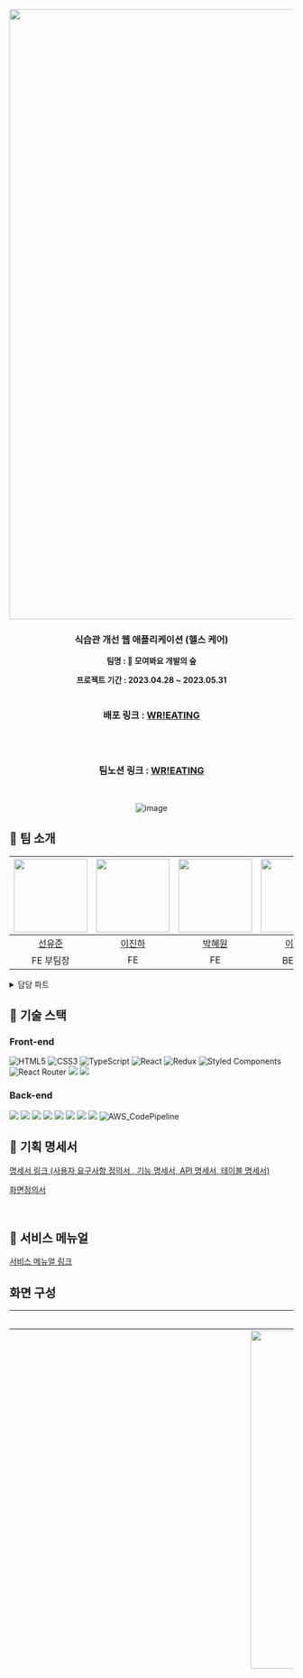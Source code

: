 <div align="center">

<img width="1082" alt="main" src="https://github.com/codestates-seb/seb43_main_004/assets/120611048/8715771d-ef0e-4aba-8fb2-bf025cc1284c">

### 식습관 개선 웹 애플리케이션 (헬스 케어)
  
**팀명 : 🌳 모여봐요 개발의 숲**
  
**프로젝트 기간 : 2023.04.28 ~ 2023.05.31**   
<br />

  ### 배포 링크 : <a href="http://fe-004-s3-bucket.s3-website.ap-northeast-2.amazonaws.com" target="_blank">WR!EATING</a>
<br />
<br />

  ### 팀노션 링크 : <a href="https://www.notion.so/codestates/d2051baa54b94b479fdfbc260375b2d2" target="_blank">WR!EATING</a>
<br />
  
  ![image](https://github.com/codestates-seb/seb43_main_004/assets/120611048/67e5e99c-f8f2-4921-b4c2-49da9c79801c)
  </div>
  
## 👥 팀 소개
  |<img src="https://github.com/codestates-seb/seb43_main_004/assets/120611048/c194e140-fb6b-4bec-8b60-5b8398258e86" width="130px" />|<img src="https://github.com/codestates-seb/seb43_main_004/assets/120611048/7a00c040-21d8-47d7-98fa-4efe958eb9df" width="130px" />|<img src="https://github.com/codestates-seb/seb43_main_004/assets/120611048/775978f1-50ce-4372-be50-e3a2a254f175" width="130px" />|<img src="https://github.com/codestates-seb/seb43_main_004/assets/120611048/fd4b071f-c773-4a17-b27f-ec9656290fa5" width="130px" />|<img src="https://github.com/codestates-seb/seb43_main_004/assets/120611048/1c7f47bc-6dba-4d67-b189-5ac3148256fd" width="130px" />|<img src="https://github.com/codestates-seb/seb43_main_004/assets/120611048/7d9b4c3c-61a8-4840-9203-02f60201a4f6" width="130px" />|
|:---:|:---:|:---:|:---:|:---:|:---:|
|[선유준](https://github.com/YujunSun0)|[이진하](https://github.com/idx123)|[박혜원](https://github.com/moondrop0816)|[이용석](https://github.com/021Skyfall)|[김석현](https://github.com/kimtjrgus)|[임채영](https://github.com/CHEYOUNG-LIM)|
|FE 부팀장|FE|FE|BE 팀장|BE|BE|

<details>
  <summary>담당 파트</summary>
  <div markdown="1">
    
<br />

  **선유준**
  - 일기 전체 / 상세조회, 영양성분 아카이브, Pagination 컴포넌트, AWS 배포
    
  **이진하**
  - 회원가입, 로그인, 마이페이지, 에러페이지 분기
    
  **박혜원**
  - 일기 작성 / 수정, 레시피 아카이브, 랜딩페이지
    
  **이용석**
  - 일기, 아카이브, 검색, 통계, AWS 배포, DB 데이터 관리, 추천
    
  **김석현**
  - 회원 관리, 회원 이메일 인증, JWT, 추천
    
  **임채영**
  - 회원 이메일 인증, 일기, 통계, 추천

</div>
</details>

## 🔧 기술 스택

### Front-end
 ![HTML5](https://img.shields.io/badge/html5-%23E34F26.svg?style=for-the-badge&logo=html5&logoColor=white)
  ![CSS3](https://img.shields.io/badge/css3-%231572B6.svg?style=for-the-badge&logo=css3&logoColor=white)
  ![TypeScript](https://img.shields.io/badge/typescript-%23007ACC.svg?style=for-the-badge&logo=typescript&logoColor=white)
  ![React](https://img.shields.io/badge/react-%2320232a.svg?style=for-the-badge&logo=react&logoColor=%2361DAFB)
  ![Redux](https://img.shields.io/badge/redux-%23593d88.svg?style=for-the-badge&logo=redux&logoColor=white)
  ![Styled Components](https://img.shields.io/badge/styled--components-DB7093?style=for-the-badge&logo=styled-components&logoColor=white)
  ![React Router](https://img.shields.io/badge/React_Router-CA4245?style=for-the-badge&logo=react-router&logoColor=white)
  <img src="https://img.shields.io/badge/axios-5A29E4?style=for-the-badge&logo=axios&logoColor=white">
  <img src="https://img.shields.io/badge/amazon s3-569A31?style=for-the-badge&logo=amazon s3&logoColor=white">


   
   ### Back-end
   <img src="https://img.shields.io/badge/java-1E8CBE?style=for-the-badge&logo=java&logoColor=white"> <img src="https://img.shields.io/badge/intellijidea-000000?style=for-the-badge&logo=intellijidea&logoColor=white">
    <img src="https://img.shields.io/badge/spring boot-6DB33F?style=for-the-badge&logo=spring boot&logoColor=white">
    <img src="https://img.shields.io/badge/spring security-6DB33F?style=for-the-badge&logo=spring security&logoColor=white">
    <img src="https://img.shields.io/badge/mySQL-4479A1?style=for-the-badge&logo=mySQL&logoColor=white">
    <img src="https://img.shields.io/badge/JWT-d63aff?style=for-the-badge&logo=JWT&logoColor=white">
    <img src="https://img.shields.io/badge/Amazon EC2-FF9900?style=for-the-badge&logo=Amazon EC2&logoColor=white">
    <img src="https://img.shields.io/badge/amazonrds-527FFF?style=for-the-badge&logo=amazonrds&logoColor=white">
    ![AWS_CodePipeline](https://img.shields.io/badge/AWS%20CodePipeline-006400?style=for-the-badge&logo=amazonaws&logoColor=white)
    
  ## 📒 기획 명세서
<a href="https://docs.google.com/spreadsheets/d/1r1z-flmsb0mMFvObuiKCDWMLEmTVEcC0ZOskWY64zR4/edit#gid=0" target="_blank">명세서 링크 (사용자 요구사항 정의서 , 기능 명세서, API 명세서, 테이블 명세서)</a>  

<a href="https://www.figma.com/file/9FtFxhpgFSt9Pq3IELT2Xw/main-project?type=design&node-id=224%3A4633&t=Smg1CZ3CQTPGwjXk-1" target="_blank">화면정의서</a> 

<br />
  
  ## 📗 서비스 메뉴얼
 
  <a href="https://file.notion.so/f/s/87764714-b11a-45da-822f-ab4a82da5744/SEB_43_Main_04_team_menual.pdf?id=8131f9d7-34ca-4d6c-8958-5e33057a9b43&table=block&spaceId=82d63a72-8254-4cde-bf1e-b2597b7c099c&expirationTimestamp=1685525684937&signature=Qs8jAlQyYnmuA6cLMYeMy-js2ahK2qgMqGWRP3Q6vIk&downloadName=SEB_43_Main_04_team_menual.pdf" target="_blank">서비스 메뉴얼 링크</a> 
   
## 화면 구성
|메인페이지|로그인|
|:---:|:---:|
|<img src="https://github.com/codestates-seb/seb43_main_004/assets/120611048/ac69a6a9-65d8-48bb-94c4-59c06f8a2ec9" height="600px"/>|![회원가입 - 로그인](https://github.com/codestates-seb/seb43_main_004/assets/120611048/46904016-2c40-46b0-9d51-9477e672bd20)|
|회원가입|마이페이지|
|![회원가입](https://github.com/codestates-seb/seb43_main_004/assets/120611048/df7cba01-c46f-4319-a002-65e8a3b79255)|<img width="1440" alt="스크린샷 2023-05-30 오후 5 45 51" src="https://github.com/codestates-seb/seb43_main_004/assets/120611048/23f6b845-b35a-4e15-baa0-535a8eb9c531">|
|식단 일기|식단 일기 상세페이지|
|![일기 조회 전체페이지](https://github.com/codestates-seb/seb43_main_004/assets/120611048/d873f5fb-7a53-433a-b63d-e0da98b1f970)|![일기 상세조회](https://github.com/codestates-seb/seb43_main_004/assets/120611048/b283f95e-1d04-41cc-b153-4ad83c5a5124)|
|식단 등록 / 수정|영양성분 아카이브|
|![수정 - 데이터 입력됨](https://github.com/codestates-seb/seb43_main_004/assets/120611048/fd4fb295-6aa8-4fd8-958f-401dc801e636)|<img width="1440" alt="스크린샷 2023-05-30 오후 5 56 18" src="https://github.com/codestates-seb/seb43_main_004/assets/120611048/498ab7e9-c631-4c1c-9b87-feab818d29eb">|
|레시피 아카이브|
|<img width="1440" alt="스크린샷 2023-05-30 오후 5 58 14" src="https://github.com/codestates-seb/seb43_main_004/assets/120611048/ef162f82-8161-4fc1-b79f-b47de291feb2">|
<br>
<br>
  
   
 ##  ERD(Entity Relationship Diagram) 
![ERD](https://github.com/codestates-seb/seb43_main_004/assets/120611048/9eba74d5-3549-4af8-b712-4ddcf49a5279)

<img width="579" alt="스크린샷 2023-05-30 오후 6 08 01" src="https://github.com/codestates-seb/seb43_main_004/assets/120611048/b03c74e9-d199-4d34-ad96-b82fb37d2698">

